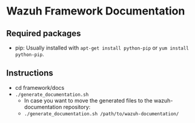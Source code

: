 # Wazuh Framework Documentation


## Required packages

 - pip: Usually installed with `apt-get install python-pip` or `yum install python-pip`.

## Instructions

 - cd framework/docs
 - `./generate_documentation.sh`
	 - In case you want to move the generated files to the wazuh-documentation repository:
	 - `./generate_documentation.sh /path/to/wazuh-documentation/`